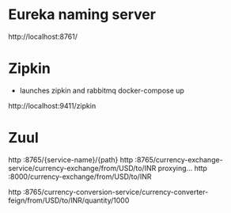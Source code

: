 # Eureka naming server

http://localhost:8761/

# Zipkin
* launches zipkin and rabbitmq 
docker-compose up 

http://localhost:9411/zipkin
# Zuul 

http :8765/{service-name}/{path}
http :8765/currency-exchange-service/currency-exchange/from/USD/to/INR
proxying...
http :8000/currency-exchange/from/USD/to/INR

 http :8765/currency-conversion-service/currency-converter-feign/from/USD/to/INR/quantity/1000
